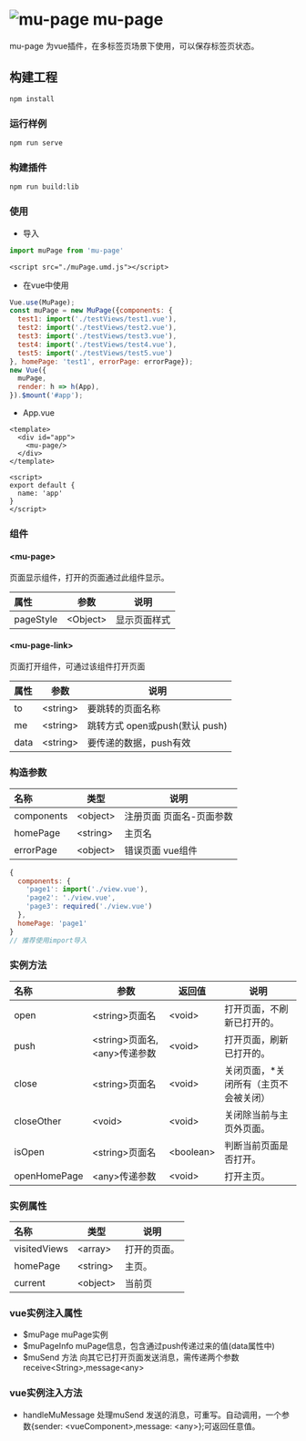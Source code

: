 # ![mu-page](https://s.gravatar.com/avatar/49900a7c5c029bbc47708f013dd7404c?s=80) mu-page
mu-page 为vue插件，在多标签页场景下使用，可以保存标签页状态。

## 构建工程
```
npm install
```

### 运行样例
```
npm run serve
```

### 构建插件
```
npm run build:lib
```

### 使用
* 导入
```javascript
import muPage from 'mu-page'
```
```
<script src="./muPage.umd.js"></script>
```

* 在vue中使用
``` javascript
Vue.use(MuPage);
const muPage = new MuPage({components: {
  test1: import('./testViews/test1.vue'),
  test2: import('./testViews/test2.vue'),
  test3: import('./testViews/test3.vue'),
  test4: import('./testViews/test4.vue'),
  test5: import('./testViews/test5.vue')
}, homePage: 'test1', errorPage: errorPage});
new Vue({
  muPage,
  render: h => h(App),
}).$mount('#app');
```

* App.vue
``` vue
<template>
  <div id="app">
    <mu-page/>
  </div>
</template>

<script>
export default {
  name: 'app'
}
</script>

```

### 组件

#### &lt;mu-page&gt;  
页面显示组件，打开的页面通过此组件显示。

| 属性 | 参数 | 说明 |
|:---|----|----| 
|pageStyle|&lt;Object&gt;|显示页面样式| 
#### &lt;mu-page-link&gt;  
页面打开组件，可通过该组件打开页面

| 属性 | 参数 | 说明 |
|:---|----|----| 
|to|&lt;string&gt;|要跳转的页面名称| 
|me|&lt;string&gt;|跳转方式 open或push(默认 push)| 
|data|&lt;string&gt;|要传递的数据，push有效| 

### 构造参数

| 名称 | 类型 | 说明 |
|:---|----|----|
|components|&lt;object&gt;|注册页面 页面名-页面参数|
|homePage|&lt;string&gt;|主页名|
|errorPage|&lt;object&gt;|错误页面 vue组件|
```javascript
{
  components: {
    'page1': import('./view.vue'),
    'page2': './view.vue',
    'page3': required('./view.vue')
  },
  homePage: 'page1'
}
// 推荐使用import导入
```
### 实例方法

| 名称 | 参数 | 返回值 | 说明 |
|:---|----|----| ---- |
|open|&lt;string&gt;页面名|&lt;void&gt;|打开页面，不刷新已打开的。|
|push|&lt;string&gt;页面名, &lt;any&gt;传递参数|&lt;void&gt;|打开页面，刷新已打开的。|
|close|&lt;string&gt;页面名|&lt;void&gt;|关闭页面，*关闭所有（主页不会被关闭）|
|closeOther|&lt;void&gt;|&lt;void&gt;|关闭除当前与主页外页面。|
|isOpen|&lt;string&gt;页面名|&lt;boolean&gt;|判断当前页面是否打开。|
|openHomePage|&lt;any&gt;传递参数|&lt;void&gt;|打开主页。|

### 实例属性

| 名称 | 类型 | 说明 |
|:---|----| ---- |
|visitedViews|&lt;array&gt;|打开的页面。|
|homePage|&lt;string&gt;|主页。|
|current|&lt;object&gt;|当前页|

### vue实例注入属性

* $muPage muPage实例
* $muPageInfo muPage信息，包含通过push传递过来的值(data属性中)
* $muSend 方法 向其它已打开页面发送消息，需传递两个参数receive&lt;String&gt;,message&lt;any&gt;

### vue实例注入方法

* handleMuMessage 处理muSend 发送的消息，可重写。自动调用，一个参数{sender: &lt;vueComponent&gt;,message: &lt;any&gt;};可返回任意值。
